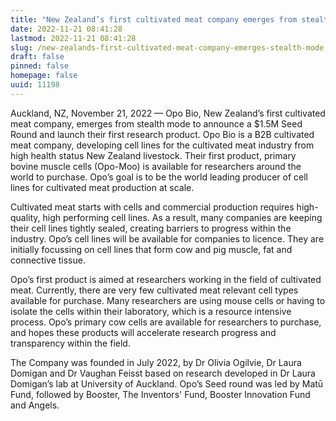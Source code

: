 ```yaml
---
title: "New Zealand’s first cultivated meat company emerges from stealth mode"
date: 2022-11-21 08:41:28
lastmod: 2022-11-21 08:41:28
slug: /new-zealands-first-cultivated-meat-company-emerges-stealth-mode
draft: false
pinned: false
homepage: false
uuid: 11198
---
```

<p>Auckland, NZ, November 21, 2022 — Opo Bio, New Zealand’s first cultivated meat company, emerges from stealth mode to announce a $1.5M Seed Round and launch their first research product. Opo Bio is a B2B cultivated meat company, developing cell lines for the cultivated meat industry from high health status New Zealand livestock. Their first product, primary bovine muscle cells (Opo-Moo) is available for researchers around the world to purchase. Opo’s goal is to be the world leading producer of cell lines for cultivated meat production at scale.</p>
<p>Cultivated meat starts with cells and commercial production requires high-quality, high performing cell lines. As a result, many companies are keeping their cell lines tightly sealed, creating barriers to progress within the industry. Opo’s cell lines will be available for companies to licence. They are initially focussing on cell lines that form cow and pig muscle, fat and connective tissue.</p>
<p>Opo’s first product is aimed at researchers working in the field of cultivated meat. Currently, there are very few cultivated meat relevant cell types available for purchase. Many researchers are using mouse cells or having to isolate the cells within their laboratory, which is a resource intensive process. Opo’s primary cow cells are available for researchers to purchase, and hopes these products will accelerate research progress and transparency within the field.</p>
<p>The Company was founded in July 2022, by Dr Olivia Ogilvie, Dr Laura Domigan and Dr Vaughan Feisst based on research developed in Dr Laura Domigan’s lab at University of Auckland. Opo’s Seed round was led by Matū Fund, followed by Booster, The Inventors' Fund, Booster Innovation Fund and Angels.</p>

